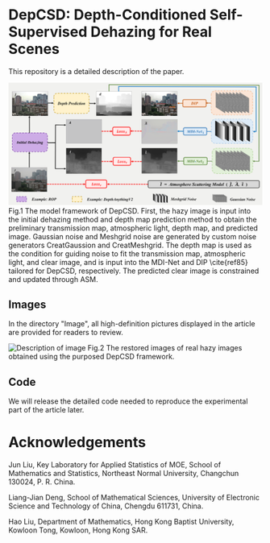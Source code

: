 # DepCSD: Depth-Conditioned Self-Supervised Dehazing for Real Scenes
This repository is a detailed description of the paper.

![Description of image](/Images/2.png)
Fig.1 The model framework of DepCSD. First, the hazy image is input into the initial dehazing method and depth map prediction method to obtain the preliminary transmission map, atmospheric light, depth map, and predicted image. Gaussian noise and Meshgrid noise are generated by custom noise generators CreatGaussion and CreatMeshgrid. The depth map is used as the condition for guiding noise to fit the transmission map, atmospheric light, and clear image, and is input into the MDI-Net and DIP \cite{ref85} tailored for DepCSD, respectively. The predicted clear image is constrained and updated through ASM.

## Images
In the directory "Image", all high-definition pictures displayed in the article are provided for readers to review.

![Description of image](/Images/1.png)
Fig.2 The restored images of real hazy images obtained using the purposed DepCSD framework.

## Code
We will release the detailed code needed to reproduce the experimental part of the article later.

# Acknowledgements
Jun Liu, Key Laboratory for Applied Statistics of MOE, School of Mathematics and Statistics, Northeast Normal University, Changchun 130024, P. R. China.

Liang-Jian Deng, School of Mathematical Sciences, University of Electronic Science and Technology of China, Chengdu 611731, China.

Hao Liu, Department of Mathematics, Hong Kong Baptist University, Kowloon Tong, Kowloon, Hong Kong SAR.

